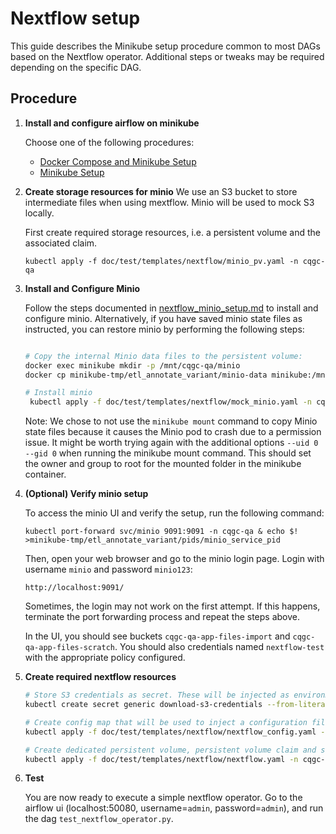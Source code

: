 # Nextflow setup

This guide describes the Minikube setup procedure common to most DAGs based on the Nextflow operator. Additional steps or tweaks may be required depending on the specific DAG.

## Procedure

1. **Install and configure airflow on minikube** 

    Choose one of the following procedures:
    - [Docker Compose and Minikube Setup](./docker_compose_and_minikube_setup.md)
    - [Minikube Setup](./minikube_setup.md)

2. **Create storage resources for minio**
    We use an S3 bucket to store intermediate files when using mextflow.  Minio will be used to mock S3 locally.

    First create required storage resources, i.e. a persistent volume and the associated claim.
    ```
    kubectl apply -f doc/test/templates/nextflow/minio_pv.yaml -n cqgc-qa
    ```

3. **Install and Configure Minio**

    Follow the steps documented in [nextflow_minio_setup.md](./nextflow_minio_setup.md) to install and configure minio. Alternatively, if you have saved minio state files as instructed, you can restore minio by performing the following steps:

   ```bash

   # Copy the internal Minio data files to the persistent volume:
   docker exec minikube mkdir -p /mnt/cqgc-qa/minio
   docker cp minikube-tmp/etl_annotate_variant/minio-data minikube:/mnt/cqgc-qa/minio/data

   # Install minio
    kubectl apply -f doc/test/templates/nextflow/mock_minio.yaml -n cqgc-qa
   ```

    Note:
    We chose to not use the `minikube mount` command to copy Minio state files because it causes the Minio pod to crash due to a permission issue. It might be worth trying again with the additional options `--uid 0 --gid 0` when running the minikube mount command. This should set the owner and group to root for the mounted folder in the minikube container.

4. **(Optional) Verify minio setup**

    To access the minio UI and verify the setup, run the following command:

    ```
    kubectl port-forward svc/minio 9091:9091 -n cqgc-qa & echo $! >minikube-tmp/etl_annotate_variant/pids/minio_service_pid
    ```

    Then, open your web browser and go to the minio login page. Login with username `minio` and password `minio123`:

    ```
    http://localhost:9091/

    ```

    Sometimes, the login may not work on the first attempt. If this happens, terminate the port forwarding process and repeat the steps above.

    In the UI, you should see buckets `cqgc-qa-app-files-import` and `cqgc-qa-app-files-scratch`. You should also credentials named `nextflow-test` with the appropriate policy configured.

5. **Create required nextflow resources**

    ```bash
    # Store S3 credentials as secret. These will be injected as environment variables in the nextflow pod
    kubectl create secret generic download-s3-credentials --from-literal=S3_ACCESS_KEY=nextflow-test --from-literal=S3_SECRET_KEY=nextflow-test -n cqgc-qa

    # Create config map that will be used to inject a configuration file in the pod
    kubectl apply -f doc/test/templates/nextflow/nextflow_config.yaml -n cqgc-qa

    # Create dedicated persistent volume, persistent volume claim and service account resources:
    kubectl apply -f doc/test/templates/nextflow/nextflow.yaml -n cqgc-qa
    ```

6. **Test**

    You are now ready to execute a simple nextflow operator. Go to the airflow ui (localhost:50080, username=`admin`, password=`admin`), and run the dag `test_nextflow_operator.py`. 
